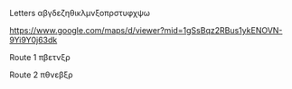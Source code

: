 Letters
αβγδεζηθικλμνξοπρστυφχψω

https://www.google.com/maps/d/viewer?mid=1gSsBqz2RBus1ykENOVN-9Yi9Y0j63dk

Route 1
πβετνξρ

Route 2
πθνεβξρ
